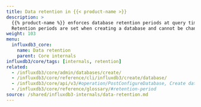 ```yaml
---
title: Data retention in {{< product-name >}}
description: >
  {{% product-name %}} enforces database retention periods at query time.
  Retention periods are set when creating a database and cannot be changed afterward.
weight: 103
menu:
  influxdb3_core:
    name: Data retention
    parent: Core internals
influxdb3/core/tags: [internals, retention]
related:
  - /influxdb3/core/admin/databases/create/
  - /influxdb3/core/reference/cli/influxdb3/create/database/
  - /influxdb3/core/api/v3/#operation/PostConfigureDatabase, Create database API
  - /influxdb3/core/reference/glossary/#retention-period
source: /shared/influxdb3-internals/data-retention.md
---
```


<!--
//SOURCE content/shared/influxdb3-internals/data-retention.md
-->
